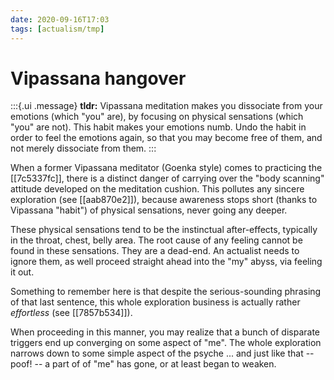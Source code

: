 ```yaml
---
date: 2020-09-16T17:03
tags: [actualism/tmp]
---
```


# Vipassana hangover

:::{.ui .message}
**tldr:** Vipassana meditation makes you dissociate from your emotions (which "you" are), by focusing on physical sensations (which "you" are not). This habit makes your emotions numb. Undo the habit in order to feel the emotions again, so that you may become free of them, and not merely dissociate from them.
:::

When a former Vipassana meditator (Goenka style) comes to practicing the [[7c5337fc]], there is a distinct danger of carrying over the "body scanning" attitude developed on the meditation cushion. This pollutes any sincere exploration (see [[aab870e2]]), because awareness stops short (thanks to Vipassana "habit") of physical sensations, never going any deeper.

These physical sensations tend to be the instinctual after-effects, typically in the throat, chest, belly area. The root cause of any feeling cannot be found in these sensations. They are a dead-end. An actualist needs to ignore them, as well proceed straight ahead into the "my" abyss, via feeling it out.

Something to remember here is that despite the serious-sounding phrasing of that last sentence, this whole exploration business is actually rather *effortless* (see [[7857b534]]). 

When proceeding in this manner, you may realize that a bunch of disparate triggers end up converging on some aspect of "me". The whole exploration narrows down to some simple aspect of the psyche ... and just like that -- poof! -- a part of of "me" has gone, or at least began to weaken.